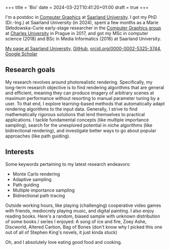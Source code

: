 +++
title = 'Bio'
date = 2024-03-22T10:41:20+01:00
draft = true
+++

I'm a postdoc in [Computer Graphics](https://graphics.cg.uni-saarland.de) at [Saarland University](https://www.uni-saarland.de). I got my PhD (Dr.-Ing.) at Saarland University (in 2024), spent a few months as a Marie Skłodowska-Curie early-stage researcher in the [Computer Graphics group](https://cgg.mff.cuni.cz) at [Charles University](https://cuni.cz) in Prague in 2017, and got my MSc in computer science (2018) and BSc in Media Informatics (2016) at Saarland University.

[My page at Saarland University](https://graphics.cg.uni-saarland.de/people/grittmann.html),
[<iconify-icon icon="bi:github"></iconify-icon> GitHub](https://github.com/pgrit),
[<iconify-icon icon="academicons:orcid"></iconify-icon> orcid.org/0000-0002-5325-3744](https://orcid.org/0000-0002-5325-3744),
[<iconify-icon icon="academicons:google-scholar"></iconify-icon> Google Scholar](https://scholar.google.com/citations?user=OgL5bOgAAAAJ)


## Research goals

My research revolves around photorealistic rendering. Specifically, my long-term research objective is to find rendering algorithms that are general and efficient, meaning they can produce imagery of arbitrary scenes at maximum performance without resorting to manual parameter tuning by a user. To that end, I explore learning-based methods that automatically adapt rendering algorithms to the input data. Generally, I strive to find mathematically rigorous solutions that lend themselves to practical applications. I tackle fundamental concepts (like multiple importance sampling), search for the unexplored potential in niche algorithms (like bidirectional rendering), and investigate better ways to go about popular approaches (like path guiding).

## Interests

Some keywords pertaining to my latest research endeavors:
- Monte Carlo rendering
- Adaptive sampling
- Path guiding
- Multiple importance sampling
- Bidirectional path tracing

Outside working hours, like playing (challenging) cooperative video games with friends, mediocrely playing music, and digital painting.
I also enjoy reading books. Here's a random, biased sample with unknown distribution of some books / series I enjoyed: A song of ice and fire, Zoey Ashe, Discworld, Altered Carbon, Bag of Bones (don't know why I picked this one out of all of Stephen King's novels, it just kinda stuck)

Oh, and I absolutely love eating good food and cooking.

